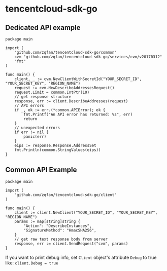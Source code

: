 # tencentcloud-sdk-go

## Dedicated API example

```
package main

import (
    "github.com/zqfan/tencentcloud-sdk-go/common"
    cvm "github.com/zqfan/tencentcloud-sdk-go/services/cvm/v20170312"
    "fmt"
)

func main() {
    client, _ := cvm.NewClientWithSecretId("YOUR_SECRET_ID", "YOUR_SECRET_KEY", "REGION_NAME")
    request := cvm.NewDescribeAddressesRequest()
    request.Limit = common.IntPtr(10)
    // get response structure
    response, err := client.DescribeAddresses(request)
    // API errors
    if _, ok := err.(*common.APIError); ok {
        fmt.Printf("An API error has returned: %s", err)
        return
    }
    // unexpected errors
    if err != nil {
        panic(err)
    }
    eips := response.Response.AddressSet
    fmt.Println(common.StringValues(eips))
}
```

## Common API Example

```
package main

import (
    "github.com/zqfan/tencentcloud-sdk-go/client"
)

func main() {
    client := client.NewClient("YOUR_SECRET_ID", "YOUR_SECRET_KEY", "REGION_NAME")
    params := map[string]string {
        "Action": "DescribeInstances",
        "SignatureMethod": "HmacSHA256",
    }
    // get raw text response body from server
    response, err := client.SendRequest("cvm", params)
}
```

If you want to print debug info, set ``Client`` object's attribute ``Debug`` to true like: ``client.Debug = true``

